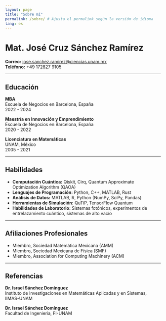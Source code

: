 ```yaml
---
layout: page
title: "Sobre mí"
permalink: /sobre/ # Ajusta el permalink según la versión de idioma
lang: es
---
```


# Mat. José Cruz Sánchez Ramírez
**Correo:** jose.sanchez.ramirez@ciencias.unam.mx  
**Teléfono:** +49 172827 9105

---

## **Educación**

**MBA**  
Escuela de Negocios en Barcelona, España  
2022 - 2024  

**Maestría en Innovación y Emprendimiento**  
Escuela de Negocios en Barcelona, España  
2020 - 2022  

**Licenciatura en Matemáticas**  
UNAM, México  
2005 - 2021  

---

## **Habilidades**

- **Computación Cuántica:** Qiskit, Cirq, Quantum Approximate Optimization Algorithm (QAOA)
- **Lenguajes de Programación:** Python, C++, MATLAB, Rust
- **Análisis de Datos:** MATLAB, R, Python (NumPy, SciPy, Pandas)
- **Herramientas de Simulación:** QuTiP, TensorFlow Quantum
- **Habilidades de Laboratorio:** Sistemas fotónicos, experimentos de entrelazamiento cuántico, sistemas de alto vacío

---

## **Afiliaciones Profesionales**

- Miembro, Sociedad Matemática Mexicana (AMM)
- Miembro, Sociedad Mexicana de Física (SMF)
- Miembro, Association for Computing Machinery (ACM)

---

## **Referencias**

**Dr. Israel Sánchez Domínguez**  
Instituto de Investigaciones en Matemáticas Aplicadas y en Sistemas, IIMAS-UNAM  

**Dr. Israel Sánchez Domínguez**  
Facultad de Ingeniería, FI-UNAM